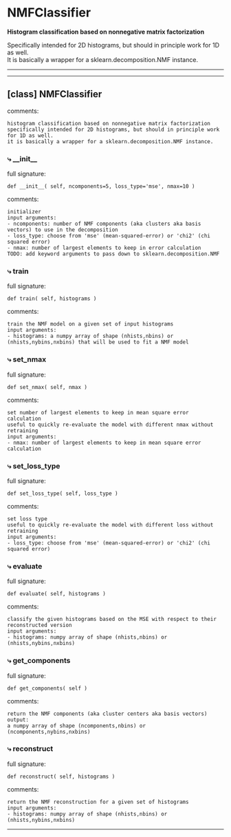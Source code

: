 # NMFClassifier  
  
**Histogram classification based on nonnegative matrix factorization**

Specifically intended for 2D histograms, but should in principle work for 1D as well.  
It is basically a wrapper for a sklearn.decomposition.NMF instance.
- - -
  
  
- - -
## [class] NMFClassifier  
comments:  
```text  
histogram classification based on nonnegative matrix factorization  
specifically intended for 2D histograms, but should in principle work for 1D as well.  
it is basically a wrapper for a sklearn.decomposition.NMF instance.  
```  
### &#10551; \_\_init\_\_  
full signature:  
```text  
def __init__( self, ncomponents=5, loss_type='mse', nmax=10 )  
```  
comments:  
```text  
initializer  
input arguments:  
- ncomponents: number of NMF components (aka clusters aka basis vectors) to use in the decomposition  
- loss_type: choose from 'mse' (mean-squared-error) or 'chi2' (chi squared error)  
- nmax: number of largest elements to keep in error calculation  
TODO: add keyword arguments to pass down to sklearn.decomposition.NMF  
```  
### &#10551; train  
full signature:  
```text  
def train( self, histograms )  
```  
comments:  
```text  
train the NMF model on a given set of input histograms  
input arguments:  
- histograms: a numpy array of shape (nhists,nbins) or (nhists,nybins,nxbins) that will be used to fit a NMF model  
```  
### &#10551; set\_nmax  
full signature:  
```text  
def set_nmax( self, nmax )  
```  
comments:  
```text  
set number of largest elements to keep in mean square error calculation  
useful to quickly re-evaluate the model with different nmax without retraining  
input arguments:  
- nmax: number of largest elements to keep in mean square error calculation  
```  
### &#10551; set\_loss\_type  
full signature:  
```text  
def set_loss_type( self, loss_type )  
```  
comments:  
```text  
set loss type  
useful to quickly re-evaluate the model with different loss without retraining  
input arguments:  
- loss_type: choose from 'mse' (mean-squared-error) or 'chi2' (chi squared error)  
```  
### &#10551; evaluate  
full signature:  
```text  
def evaluate( self, histograms )  
```  
comments:  
```text  
classify the given histograms based on the MSE with respect to their reconstructed version  
input arguments:  
- histograms: numpy array of shape (nhists,nbins) or (nhists,nybins,nxbins)  
```  
### &#10551; get\_components  
full signature:  
```text  
def get_components( self )  
```  
comments:  
```text  
return the NMF components (aka cluster centers aka basis vectors)  
output:  
a numpy array of shape (ncomponents,nbins) or (ncomponents,nybins,nxbins)  
```  
### &#10551; reconstruct  
full signature:  
```text  
def reconstruct( self, histograms )  
```  
comments:  
```text  
return the NMF reconstruction for a given set of histograms  
input arguments:  
- histograms: numpy array of shape (nhists,nbins) or (nhists,nybins,nxbins)  
```  
- - -  
  
